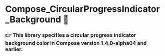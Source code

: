 # Compose_CircularProgressIndicator_Background 🤚
<h3> 👉 This library specifies a circular progress indicator background color in Compose version 1.4.0-alpha04 and earlier.

